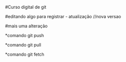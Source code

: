 #Curso digital de git

#editando algo para registrar - atualização  //nova versao

#mais uma alteração

*comando git push

*comando git pull

*comando git fetch
